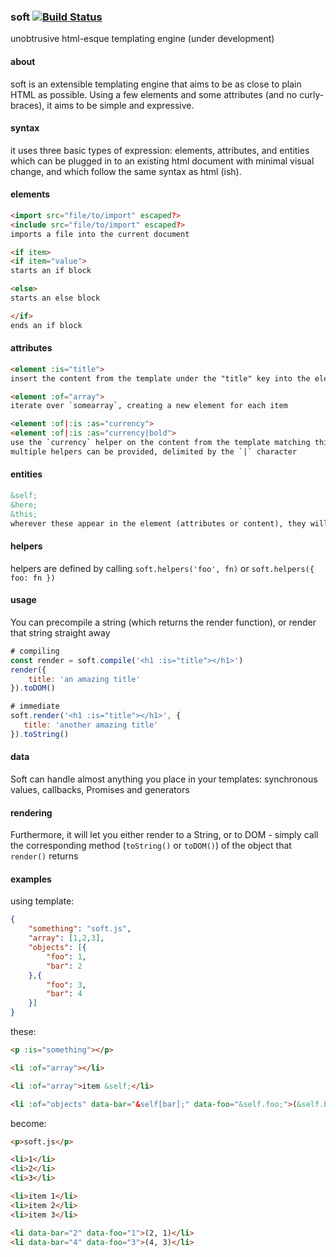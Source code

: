 ### soft [![Build Status](https://travis-ci.org/sundarj/soft.svg?branch=rewrite)](https://travis-ci.org/sundarj/soft)
unobtrusive html-esque templating engine (under development)


#### about

soft is an extensible templating engine that aims to be as close to plain HTML as possible. Using a few elements and some attributes (and no curly-braces), it aims to be simple and expressive.

#### syntax

it uses three basic types of expression: elements, attributes, and entities which can be plugged in to an existing html document with minimal visual change, and which follow the same syntax as html (ish).

#### elements

```html
<import src="file/to/import" escaped?>
<include src="file/to/import" escaped?>
imports a file into the current document

<if item>
<if item="value">
starts an if block

<else>
starts an else block

</if>
ends an if block
```

#### attributes

```html
<element :is="title">
insert the content from the template under the "title" key into the element

<element :of="array">
iterate over `somearray`, creating a new element for each item

<element :of|:is :as="currency">
<element :of|:is :as="currency|bold">
use the `currency` helper on the content from the template matching this element
multiple helpers can be provided, delimited by the `|` character
```

#### entities

```html
&self;
&here;
&this;
wherever these appear in the element (attributes or content), they will be replaced with the current item of the template ( à la Mustache {{.}} )
```

#### helpers

helpers are defined by calling `soft.helpers('foo', fn)` or `soft.helpers({ foo: fn })`

#### usage

You can precompile a string (which returns the render function), or render that string straight away

```js
# compiling
const render = soft.compile('<h1 :is="title"></h1>')
render({
    title: 'an amazing title' 
}).toDOM()

# immediate
soft.render('<h1 :is="title"></h1>', {
   title: 'another amazing title' 
}).toString()
```

#### data

Soft can handle almost anything you place in your templates: synchronous values, callbacks, Promises and generators

#### rendering

Furthermore, it will let you either render to a String, or to DOM - simply call the corresponding method (`toString()` or `toDOM()`) of the object that `render()` returns

#### examples

using template:

```json
{
    "something": "soft.js",
    "array": [1,2,3],
    "objects": [{
        "foo": 1,
        "bar": 2
    },{
        "foo": 3,
        "bar": 4
    }]
}
```

these:

```html
<p :is="something"></p>
```

```html
<li :of="array"></li>
```

```html
<li :of="array">item &self;</li>
```

```html
<li :of="objects" data-bar="&self[bar];" data-foo="&self.foo;">(&self.bar;, &self[foo];)</li>
```

become:

```html
<p>soft.js</p>
```

```html
<li>1</li>
<li>2</li>
<li>3</li>
```

```html
<li>item 1</li>
<li>item 2</li>
<li>item 3</li>
```

```html
<li data-bar="2" data-foo="1">(2, 1)</li>
<li data-bar="4" data-foo="3">(4, 3)</li>
```
